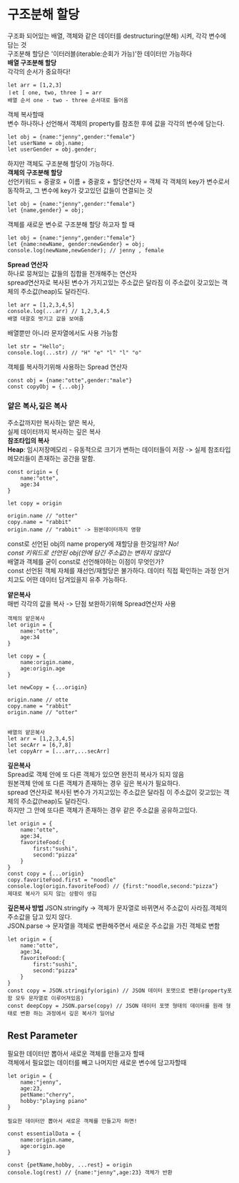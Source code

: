 # 구조분해 할당
구조화 되어있는 배열, 객체와 같은 데이터를 destructuring(분해) 시켜, 각각 변수에 담는 것 <br>
구조분해 할당은 '이터러블(iterable:순회가 가능)'한 데이터만 가능하다<br>
**배열 구조분해 할당**<br>
각각의 순서가 중요하다! 
```
let arr = [1,2,3]
ㅣet [ one, two, three ] = arr
배열 순서 one - two - three 순서대로 들어옴
```
객체  복사할때 <br>
변수 하나하나 선언해서 객체의 property를 참조한 후에 값을 각각의 변수에 담는다.
```
let obj = {name:"jenny",gender:"female"}
let userName = obj.name;
let userGender = obj.gender;
```
하지만 객체도 구조분해 할당이 가능하다.<br>
**객체의 구조분해 할당**<br>
선언키워드 + 중괄호 + 이름 + 중괄호 + 할당연산자 = 객체 
각 객체의 key가 변수로서 동작하고, 그 변수에 key가 갖고있던 값들이 연결되는 것<br>
```
let obj = {name:"jenny",gender:"female"}
let {name,gender} = obj;
```
객체를 새로운 변수로 구조분해 할당 하고자 할 때
```
let obj = {name:"jenny",gender:"female"}
let {name:newName, gender:newGender} = obj;
console.log(newName,newGender); // jenny , female
```
**Spread 연산자**<br>
하나로 뭉쳐있는 값들의 집합을 전개해주는 연산자 <br>
spread연산자로 복사된 변수가 가지고있는 주소값은 달라짐 이 주소값이 갖고있는 객체의 주소값(heap)도 달라진다.<br>
```
let arr = [1,2,3,4,5]
console.log(...arr) // 1,2,3,4,5
배열 대괄호 벗기고 값을 보여줌 
```
배열뿐만 아니라 문자열에서도 사용 가능함
```
let str = "Hello";
console.log(...str) // "H" "e" "l" "l" "o"
```
객체를 복사하기위해 사용하는 Spread 연산자
```
const obj = {name:"otte",gender:"male"}
const copyObj = {...obj} 
```
### 얕은 복사,깊은 복사
주소값까지만 복사하는 얕은 복사,<br>
실제 데이터까지 복사하는 깊은 복사<br>
**참조타입의 복사**<br>
**Heap**: 임시저장메모리 - 유동적으로 크기가 변하는 데이터들이 저장 -> 실제 참조타입 메모리들이 존재하는 공간을 말함.
```
const origin = {
    name:"otte",
    age:34
}

let copy = origin

origin.name // "otter"
copy.name = "rabbit"
origin.name // "rabbit" -> 원본데이터까지 영향
```
const로 선언된 obj의 name propery에 재할당을 한것일까? *No!*<br>
_const 키워드로 선언된 obj(안에 담긴 주소값)는 변하지 않았다_<br>
배열과 객체를 굳이 const로 선언해야하는 이점이 무엇인가?<br>
const 선언된 객체 자체를 재선언/재할당은 불가하다. 데이터 직접 확인하는 과정 안거치고도 어떤 데이터 담겨있을지 유추 가능하다.<br>

**얕은복사**<br>
매번 각각의 값을 복사 -> 단점 보완하기위해 Spread연산자 사용
```
객체의 얕은복사
let origin = {
    name:"otte",
    age:34
}

let copy = {
    name:origin.name,
    age:origin.age
}

let newCopy = {...origin}

origin.name // otte
copy.name = "rabbit"
origin.name // "otter"


배열의 얕은복사
let arr = [1,2,3,4,5]
let secArr = [6,7,8]
let copyArr = [...arr,...secArr]
```

**깊은복사**<br>
Spread로 객체 안에 또 다른 객체가 있으면 완전히 복사가 되지 않음 <br>
원본객체 안에 또 다른 객체가 존재하는 경우 깊은 복사가 필요하다.<br>
spread 연산자로 복사된 변수가 가지고있는 주소값은 달라짐 이 주소값이 갖고있는 객체의 주소값(heap)도 달라진다.<br>
하지만 그 안에  또다른 객체가 존재하는 경우 같은 주소값을 공유하고있다.<br>
```
let origin = {
    name:"otte",
    age:34,
    favoriteFood:{
        first:"sushi",
        second:"pizza"
    }
}
const copy = {...origin}
copy.favoriteFood.first = "noodle"
console.log(origin.favoriteFood) // {first:"noodle,second:"pizza"}
제대로 복사가 되지 않는 상황이 생김
```
**깊은복사 방법**
JSON.stringify -> 객체가 문자열로 바뀌면서 주소값이 사라짐.객체의 주소값을 담고 있지 않다. <br>
JSON.parse -> 문자열을 객체로 변환해주면서 새로운 주소값을 가진 객체로 변함 
```
let origin = {
    name:"otte",
    age:34,
    favoriteFood:{
        first:"sushi",
        second:"pizza"
    }
}
const copy = JSON.stringify(origin) // JSON 데이터 포맷으로 변환(property포함 모두 문자열로 이루어져있음) 
const deepCopy = JSON.parse(copy) // JSON 데이터 포맷 형태의 데이터를 원래 형태로 변환 하는 과정에서 깊은 복사가 일어남 
```
## Rest Parameter
필요한 데이터만 뽑아서 새로운 객체를 만들고자 할때<br>
객체에서 필요없는 데이터를 빼고 나머지만 새로운 변수에 담고자할때
```
let origin = {
    name:"jenny",
    age:23,
    petName:"cherry",
    hobby:"playing piano"
}

필요한 데이터만 뽑아서 새로운 객체를 만들고자 하면!

const essentialData = {
    name:origin.name,
    age:origin.age
}

const {petName,hobby, ...rest} = origin
console.log(rest) // {name:"jenny",age:23} 객체가 반환

```




